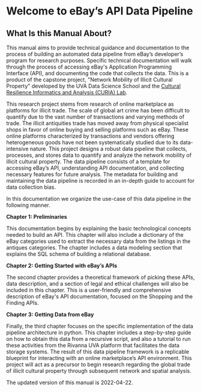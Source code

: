 # Welcome to eBay’s API Data Pipeline

## **What Is this Manual About?** 

This manual aims to provide technical guidance and documentation to the process of building an automated data pipeline from eBay’s developer’s program for research purposes. Specific technical documentation will walk through the process of accessing eBay's Application Programming Interface (API), and documenting the code that collects the data. This is a product of the capstone project, "Network Mobility of Illicit Cultural Property" developed by the UVA Data Science School and the <a href="https://curialab.org/">Cultural Resilience Informatics and Analysis (CURIA) Lab</a>.
 
This research project stems from research of online marketplace as platforms for illicit trade. The scale of global art crime has been difficult to quantify due to the vast number of transactions and varying methods of trade. The illicit antiquities trade has moved away from physical specialist shops in favor of online buying and selling platforms such as eBay. These online platforms characterized by transactions and vendors offering heterogeneous goods have not been systematically studied due to its data-intensive nature. This project designs a robust data pipeline that collects, processes, and stores data to quantify and analyze the network mobility of illicit cultural property. The data pipeline consists of a template for accessing eBay’s API, understanding API documentation, and collecting necessary features for future analysis. The metadata for building and maintaining the data pipeline is recorded in an in-depth guide to account for data collection bias. 

In this documentation we organize the use-case of this data pipeline in the following manner.

**Chapter 1: Preliminaries** 

This documentation begins by explaining the basic technological concepts needed to build an API. This chapter will also include a dictionary of the eBay categories used to extract the necessary data from the listings in the antiques categories. The chapter includes a data modeling section that explains the SQL schema of building a relational database. 

**Chapter 2: Getting Started with eBay’s APIs**

The second chapter provides a theoretical framework of picking these APIs, data description, and a section of legal and ethical challenges will also be included in this chapter. This is a user-friendly and comprehensive description of eBay's API documentation, focused on the Shopping and the Finding APIs.

**Chapter 3: Getting Data from eBay**

Finally, the third chapter focuses on the specific implementation of the data pipeline architecture in python. This chapter includes a step-by-step guide on how to obtain this data from a recursive script, and also a tutorial to run these activities from the Rivanna UVA platform that facilitates the data storage systems. The result of this data pipeline framework is a replicable blueprint for interacting with an online marketplace’s API environment. This project will act as a precursor to begin research regarding the global trade of illicit cultural property through subsequent network and spatial analysis. 

The updated version of this manual is 2022-04-22. 


```{tableofcontents}
```
